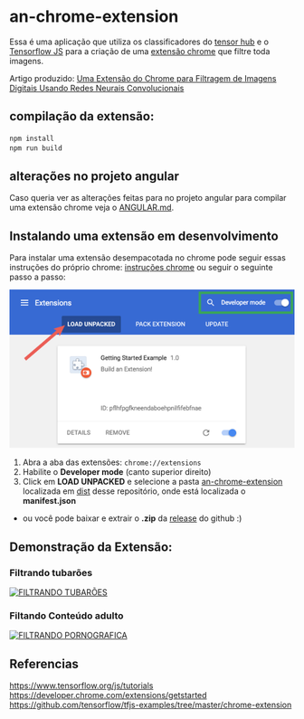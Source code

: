 # an-chrome-extension

Essa é uma aplicação que utiliza os classificadores do [tensor hub](https://tfhub.dev/) e
o [Tensorflow JS](https://www.tensorflow.org/js) para a criação de uma
[extensão chrome](https://developer.chrome.com/extensions/getstarted) que filtre toda imagens.

Artigo produzido: [Uma Extensão do Chrome para Filtragem de Imagens Digitais Usando Redes Neurais Convolucionais](Uma_Extens_o_chrome_que_filtra_imagens_usando_redes_neurais_convolucionais__1_.pdf)

## compilação da extensão:

```zsh
npm install
npm run build
```
## alterações no projeto angular
Caso queria ver as alterações feitas para no projeto angular para compilar uma extensão chrome veja o [ANGULAR.md](ANGULAR.md).


## Instalando uma extensão em desenvolvimento  
Para instalar uma extensão desempacotada no chrome pode seguir essas instruções do próprio chrome: [instruções chrome](https://developer.chrome.com/extensions/getstarted) ou seguir o seguinte passo a passo:  

![Foto de Auxilio](load_extension.png)

1. Abra a aba das extensões: `chrome://extensions`
2. Habilite o __Developer mode__ (canto superior direito)
3. Click em __LOAD UNPACKED__ e selecione a pasta [an-chrome-extension](dist/an-chrome-extension) localizada em [dist](dist)  desse repositório, onde está localizada o __manifest.json__
- ou você pode baixar e extrair o __.zip__ da  [release](https://github.com/samuel-cavalcanti/an-chrome-extension/releases/tag/1.0.0) do github :) 

## Demonstração da Extensão:

### Filtrando tubarões

[![FILTRANDO TUBARÕES](https://i.vimeocdn.com/video/951737283-81c8f5b4b94834b9a588dee18ce48bc79291f06a76e3317fdfe15ce4e72fdb19-d_640)](https://vimeo.com/454629223 "FILTRADO TUBARÕES")

### Filtando Conteúdo adulto
[![FILTRANDO PORNOGRAFICA](https://i.vimeocdn.com/video/951733834-db1e9f291f746e8df68c42ef52d4a73185b219f561c80877bef78f06fe323e2d-d_640)](https://vimeo.com/454627349 "FILTRADO Conteúdo")

## Referencias
https://www.tensorflow.org/js/tutorials  
https://developer.chrome.com/extensions/getstarted  
https://github.com/tensorflow/tfjs-examples/tree/master/chrome-extension

